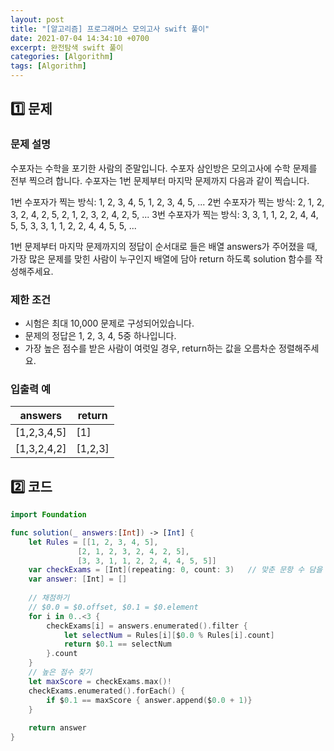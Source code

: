 ```yaml
---
layout: post
title: "[알고리즘] 프로그래머스 모의고사 swift 풀이"
date: 2021-07-04 14:34:10 +0700
excerpt: 완전탐색 swift 풀이
categories: [Algorithm]
tags: [Algorithm]
---
```


## 1️⃣ 문제

### 문제 설명

수포자는 수학을 포기한 사람의 준말입니다. 수포자 삼인방은 모의고사에 수학 문제를 전부 찍으려 합니다. 수포자는 1번 문제부터 마지막 문제까지 다음과 같이 찍습니다.

1번 수포자가 찍는 방식: 1, 2, 3, 4, 5, 1, 2, 3, 4, 5, ...
2번 수포자가 찍는 방식: 2, 1, 2, 3, 2, 4, 2, 5, 2, 1, 2, 3, 2, 4, 2, 5, ...
3번 수포자가 찍는 방식: 3, 3, 1, 1, 2, 2, 4, 4, 5, 5, 3, 3, 1, 1, 2, 2, 4, 4, 5, 5, ...

1번 문제부터 마지막 문제까지의 정답이 순서대로 들은 배열 answers가 주어졌을 때, 가장 많은 문제를 맞힌 사람이 누구인지 배열에 담아 return 하도록 solution 함수를 작성해주세요.

### 제한 조건

- 시험은 최대 10,000 문제로 구성되어있습니다.
- 문제의 정답은 1, 2, 3, 4, 5중 하나입니다.
- 가장 높은 점수를 받은 사람이 여럿일 경우, return하는 값을 오름차순 정렬해주세요.

### 입출력 예

| answers     | return  |
| ----------- | ------- |
| [1,2,3,4,5] | [1]     |
| [1,3,2,4,2] | [1,2,3] |

## 2️⃣ 코드

``` swift
import Foundation

func solution(_ answers:[Int]) -> [Int] {
    let Rules = [[1, 2, 3, 4, 5],
               [2, 1, 2, 3, 2, 4, 2, 5],
               [3, 3, 1, 1, 2, 2, 4, 4, 5, 5]]
    var checkExams = [Int](repeating: 0, count: 3)   // 맞춘 문항 수 담을 Int 배열
    var answer: [Int] = []
    
    // 채점하기
    // $0.0 = $0.offset, $0.1 = $0.element
    for i in 0..<3 {
        checkExams[i] = answers.enumerated().filter {
            let selectNum = Rules[i][$0.0 % Rules[i].count]
            return $0.1 == selectNum
        }.count
    }
    // 높은 점수 찾기
    let maxScore = checkExams.max()!
    checkExams.enumerated().forEach() {
        if $0.1 == maxScore { answer.append($0.0 + 1)}
    }
    
    return answer
}
```

